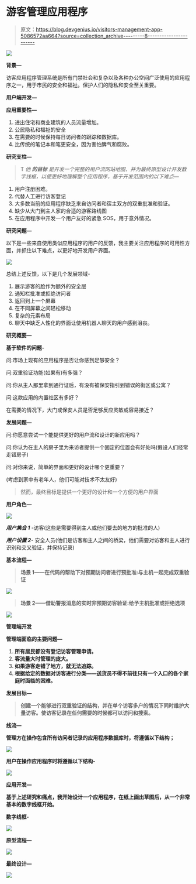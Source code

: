 # 游客管理应用程序

> 原文：<https://blog.devgenius.io/visitors-management-app-5086572aa664?source=collection_archive---------8----------------------->

![](img/38c3e27607eb7cf21be1498a2db0b15f.png)

**背景—**

访客应用程序管理系统是所有门禁社会和复杂以及各种办公空间广泛使用的应用程序之一，用于市民的安全和福祉。保护人们的隐私和安全至关重要。

**用户端开发—**

**应用重要性—**

1.  进出住宅和商业建筑的人员流量增加。
2.  公民隐私和福祉的安全
3.  在需要的时候保持每日访问者的跟踪和数据库。
4.  比传统的笔记本和笔更安全，因为害怕脾气和腐败。

**研究支柱—**

> T *他* ***的目标*** *是开发一个完整的用户流网站地图，并为最终原型设计开发数字线框，以便更好地理解整个应用程序，基于开发范围内的以下难点—*

1.  用户注册困难。
2.  代替人工进行访客登记
3.  大多数当前的应用程序缺乏来自访问者和宿主双方的双重批准和验证。
4.  缺少从大门到主人家的合适的游客路线图
5.  在应用程序中开发一个用户友好的紧急 SOS，用于意外情况。

**研究问题—**

以下是一些来自使用类似应用程序的用户的反馈，我主要关注应用程序的可用性方面，并抓住以下难点，以更好地开发用户界面。

![](img/982dadf9633a0980d91de3f36d02335e.png)

总结上述反馈，以下是几个发展领域-

1.  展示游客的脸作为额外的安全层
2.  通知栏批准或拒绝访问者
3.  返回到上一个屏幕
4.  在不同屏幕之间轻松移动
5.  复杂的元素布局
6.  聊天中缺乏人性化的界面让使用机器人聊天的用户感到沮丧。

**研究概要—**

**基于软件的问题-**

问:市场上现有的应用程序是否让你感到足够安全？

问:双重验证功能(如果有)有多强？

问:你从主人那里拿到通行证后，有没有被保安指引到错误的街区或公寓？

问:这款应用的内置社区有多好？

在需要的情况下，大门或保安人员是否足够反应灵敏或容易接近？

**发展问题—**

问:你愿意尝试一个能提供更好的用户流和设计的新应用吗？

问:你认为在主人的房子里为来访者提供一个固定的位置会有好处吗(假设人们经常走错房子)

问:对你来说，简单的界面和更好的设计哪个更重要？

(考虑到家中有老年人，他们可能对技术不太友好)

> 然而，最终目标是提供一个更好的设计和一个方便的用户界面

**用户角色—**

![](img/c3596804f4b1070559e1c857cd9f93f2.png)

***用户集合 1*** -访客(这些是需要得到主人或他们要去的地方的批准的人)

***用户设置 2-*** 安全人员(他们是访客和主人之间的桥梁，他们需要对访客和主人进行识别和交叉验证，并保持记录)

****基本流程—****

> **场景 1——在代码的帮助下对预期访问者进行预批准:与主机一起完成双重验证**

**![](img/5a33e05e85fda84ef19045ede434518b.png)**

> **场景 2——借助警报消息的实时非预期访客验证:给予主机批准或拒绝选项**

**![](img/84a566d8c13eadefb6633451b33cf5cd.png)**

****管理端开发****

****管理端面临的主要问题—****

1.  **所有居民都没有登记访客管理申请。**
2.  **客流量大时管理的庞大。**
3.  **如果游客走错了地方，就无法追踪。**
4.  **根据给定的数据对访客进行分类——送货员不得不前往只有一个入口的各个家庭时面临的困难。**

****发展目标—****

> **创建一个能够进行双重验证的结构，并在单个访客多户的情况下同时维护大量访客。使访客记录在任何需要的时候都可以访问和搜索。**

****线流—****

**管理方在操作包含所有访问者记录的应用程序数据库时，将遵循以下结构；**

**![](img/8d52a776a126be2c0629256f04dbb3c9.png)**

**用户在操作应用程序时将遵循以下结构-**

**![](img/2696991f4d62c17274076910a200cf93.png)**

****应用开发—****

**基于上述研究和痛点，我开始设计一个应用程序，在纸上画出草图后，从一个非常基本的数字线框开始。**

****数字线框-****

**![](img/40802ac34d7ecd004b9975634dfd4c5c.png)**

****原型流程—****

**![](img/8a3e4ca90c23d757bfc16cb4a8bc7e39.png)**

****最终设计—****

**![](img/38c3e27607eb7cf21be1498a2db0b15f.png)**